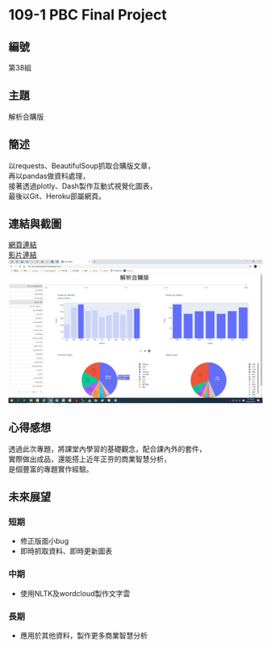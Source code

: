 # 109-1 PBC Final Project

## 編號
第38組

## 主題
解析合購版

## 簡述
以requests、BeautifulSoup抓取合購版文章，  
再以pandas做資料處理，  
接著透過plotly、Dash製作互動式視覺化圖表，  
最後以Git、Heroku部屬網頁。

## 連結與截圖
[網頁連結](https://pbc-buytogether.herokuapp.com/)  
[影片連結](https://www.youtube.com/watch?v=ayX3vNVFmXc&feature=youtu.be)  
![網頁截圖](https://github.com/PinJu-Chen/PTT-Analysis/blob/main/file/prtscr.jpg)

## 心得感想
透過此次專題，將課堂內學習的基礎觀念，配合課內外的套件，  
實際做出成品，還能搭上近年正夯的商業智慧分析，  
是個豐富的專題實作經驗。

## 未來展望
### 短期
*  修正版面小bug  
*  即時抓取資料、即時更新圖表
### 中期
*  使用NLTK及wordcloud製作文字雲  
### 長期
*  應用於其他資料，製作更多商業智慧分析
